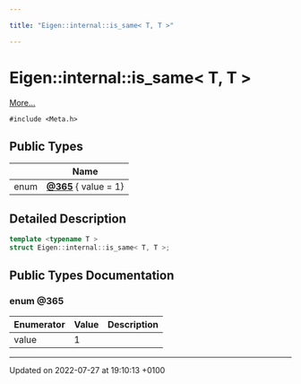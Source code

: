 ```yaml
---

title: "Eigen::internal::is_same< T, T >"

---
```


# Eigen::internal::is_same< T, T >



 [More...](#detailed-description)


`#include <Meta.h>`

## Public Types

|                | Name           |
| -------------- | -------------- |
| enum| **[@365](http://example.org/classes/structeigen_1_1internal_1_1is__same_3_01t_00_01t_01_4/#enum-@365)** { value = 1} |

## Detailed Description

```cpp
template <typename T >
struct Eigen::internal::is_same< T, T >;
```

## Public Types Documentation

### enum @365

| Enumerator | Value | Description |
| ---------- | ----- | ----------- |
| value | 1|   |




-------------------------------

Updated on 2022-07-27 at 19:10:13 +0100
